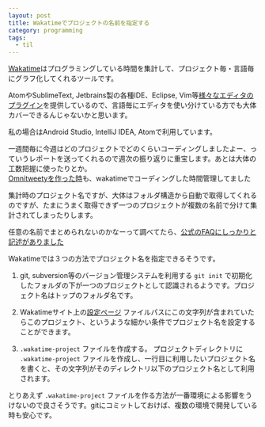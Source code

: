 ```yaml
---
layout: post
title: Wakatimeでプロジェクトの名前を指定する
category: programming
tags:
  - til
---
```


[Wakatime](https://wakatime.com)はプログラミングしている時間を集計して、プロジェクト毎・言語毎にグラフ化してくれるツールです。

AtomやSublimeText, Jetbrains製の各種IDE、Eclipse, Vim等[様々なエディタのプラグイン](https://wakatime.com/editors)を提供しているので、言語毎にエディタを使い分けている方でも大体カバーできるんじゃないかと思います。

私の場合はAndroid Studio, IntelliJ IDEA, Atomで利用しています。

一週間毎に今週はどのプロジェクトでどのくらいコーディングしましたよー、っていうレポートを送ってくれるので週次の振り返りに重宝します。あとは大体の工数把握に使ったりとか。  
[Omnitweetyを作った時](http://yslibrary.net/2015/11/10/omnitweety-andrid-released-share-url-twitter/)も、wakatimeでコーディングした時間管理してました

集計時のプロジェクト名ですが、大体はフォルダ構造から自動で取得してくれるのですが、たまにうまく取得できず一つのプロジェクトが複数の名前で分けて集計されてしまったりします。

任意の名前でまとめられないのかなーって調べてたら、[公式のFAQにしっかりと記述がありました](https://wakatime.com/help/faq/general#set-project-name)

Wakatimeでは３つの方法でプロジェクト名を指定できるそうです。

1. git, subversion等のバージョン管理システムを利用する
   `git init` で初期化したフォルダの下が一つのプロジェクトとして認識されるようです。プロジェクト名はトップのフォルダ名です。 
   
2. Wakatimeサイト上の[設定ページ](https://wakatime.com/settings/preferences)
   ファイルパスにこの文字列が含まれていたらこのプロジェクト、というような細かい条件でプロジェクト名を設定することができます。
   
3. `.wakatime-project` ファイルを作成する。
   プロジェクトディレクトリに `.wakatime-project` ファイルを作成し、一行目に利用したいプロジェクト名を書くと、その文字列がそのディレクトリ以下のプロジェクト名として利用されます。
   

とりあえず `.wakatime-project` ファイルを作る方法が一番環境による影響をうけないので良さそうです。gitにコミットしておけば、複数の環境で開発している時も安心です。

